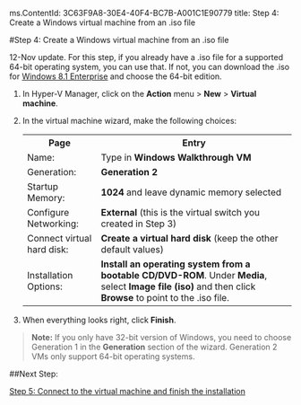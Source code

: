 ms.ContentId: 3C63F9A8-30E4-40F4-BC7B-A001C1E90779
title: Step 4: Create a Windows virtual machine from an .iso file

#Step 4: Create a Windows virtual machine from an .iso file

12-Nov update. For this step, if you already have a .iso file for a supported 64-bit operating system, you can use that. If not, you can download the .iso for [Windows 8.1 Enterprise](http://www.microsoft.com/en-us/evalcenter/evaluate-windows-8-1-enterprise) and choose the 64-bit edition.

1. In Hyper-V Manager, click on the **Action** menu > **New** > **Virtual machine**.
2. In the virtual machine wizard, make the following choices:
   
   <table>
   <tr><th>Page</th><th>Entry</th></tr>
   <tr><td>Name:</td><td>Type in <b>Windows Walkthrough VM</b></td></tr>
   <tr><td>Generation:</td><td><b>Generation 2</b></td></tr>
   <tr><td>Startup Memory:</td><td><b>1024</b> and leave dynamic memory selected</td></tr>
   <tr><td>Configure Networking:</td><td><b>External</b> (this is the virtual switch you created in Step 3)</td></tr>
   <tr><td>Connect virtual hard disk:</td><td><b>Create a virtual hard disk</b> (keep the other default values) </td></tr>
   <tr><td>Installation Options:</td><td><b>Install an operating system from a bootable CD/DVD-ROM</b>. Under <b>Media</b>, select <b>Image file (iso)</b> and then click <b>Browse</b> to point to the .iso file.</td></tr>
   </table>
   
3. When everything looks right, click **Finish**.

> **Note:** If you only have 32-bit version of Windows, you need to choose Generation 1 in the **Generation** section of the wizard. Generation 2 VMs only support 64-bit operating systems.

##Next Step:

[Step 5: Connect to the virtual machine and finish the installation](walkthrough_vmconnect.md)





